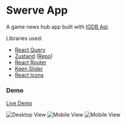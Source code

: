 # Swerve App
A game news hub app built with [IGDB Api](https://api-docs.igdb.com/). 

Libraries used:
- [React Query](https://react-query.tanstack.com/)
- [Zustand](zustand-demo.pmnd.rs/) ([Repo](https://github.com/pmndrs/zustand))
- [React Router](https://reactrouterdotcom.fly.dev/)
- [Keen Slider](https://keen-slider.io/)
- [React Icons](https://react-icons.github.io/)

### Demo
[Live Demo](https://swervegames.netlify.app/)

![Desktop View](https://i.imgur.com/PuZjYe5.png "Desktop Version") 
![Mobile View](https://i.imgur.com/AJHPYw6.png "Mobile Light Version") ![Mobile View](https://i.imgur.com/3u81Ow4.png "Mobile Dark Version")
